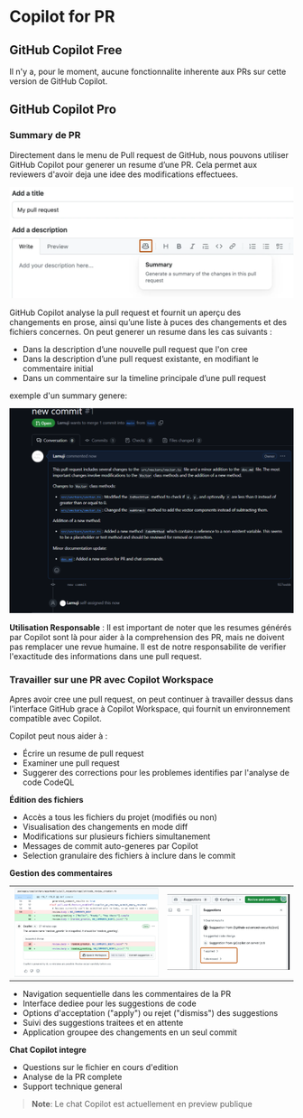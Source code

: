 # Copilot for PR

## GitHub Copilot Free

Il n'y a, pour le moment, aucune fonctionnalite inherente aux PRs sur cette version de GitHub Copilot.

## GitHub Copilot Pro

### Summary de PR

Directement dans le menu de Pull request de GitHub, nous pouvons utiliser GitHub Copilot pour generer un resume d’une PR. Cela permet aux reviewers d'avoir deja une idee des modifications effectuees.

![summary button](img/copilot-summary-button.png)

GitHub Copilot analyse la pull request et fournit un aperçu des changements en prose, ainsi qu’une liste à puces des changements et des fichiers concernes. On peut generer un resume dans les cas suivants :

*   Dans la description d’une nouvelle pull request que l'on cree
*   Dans la description d’une pull request existante, en modifiant le commentaire initial
*   Dans un commentaire sur la timeline principale d’une pull request

exemple d'un summary genere:

![summary generated](img/summary-generated-test.png)

**Utilisation Responsable** : 
Il est important de noter que les resumes générés par Copilot sont là pour aider à la comprehension des PR, mais ne doivent pas remplacer une revue humaine. Il est de notre responsabilite de verifier l'exactitude des informations dans une pull request.

### Travailler sur une PR avec Copilot Workspace

Apres avoir cree une pull request, on peut continuer à travailler dessus dans l'interface GitHub grace à Copilot Workspace, qui fournit un environnement compatible avec Copilot.

Copilot peut nous aider à :

*   Écrire un resume de pull request
*   Examiner une pull request
*   Suggerer des corrections pour les problemes identifies par l'analyse de code CodeQL

**Édition des fichiers**

*   Accès a tous les fichiers du projet (modifiés ou non)
*   Visualisation des changements en mode diff
*   Modifications sur plusieurs fichiers simultanement
*   Messages de commit auto-generes par Copilot
*   Selection granulaire des fichiers à inclure dans le commit

**Gestion des commentaires**


|  |   |
|---|---|
| ![Comment](img/comment-genereated.png) | ![Applyornot](img/apply-dismiss.png) |

*   Navigation sequentielle dans les commentaires de la PR
*   Interface dediee pour les suggestions de code
*   Options d'acceptation ("apply") ou rejet ("dismiss") des suggestions
*   Suivi des suggestions traitees et en attente
*   Application groupee des changements en un seul commit

**Chat Copilot integre**

*   Questions sur le fichier en cours d'edition
*   Analyse de la PR complete
*   Support technique general

> **Note**: Le chat Copilot est actuellement en preview publique
